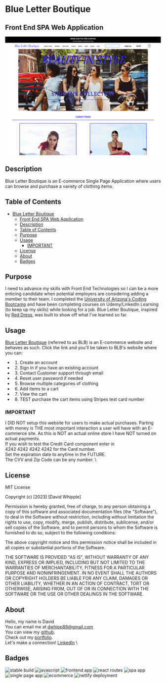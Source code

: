 # Blue Letter Boutique

## Front End SPA Web Application

![app-screenshot](./src/assets/app-screenshot/Blue-Letter-Boutique.png)

## Description

Blue Letter Boutique is an E-commerce Single Page Application where users can browse and purchase a variety of clothing items.

## Table of Contents

-   [Blue Letter Boutique](#blue-letter-boutique)
    -   [Front End SPA Web Application](#front-end-spa-web-application)
    -   [Description](#description)
    -   [Table of Contents](#table-of-contents)
    -   [Purpose](#purpose)
    -   [Usage](#usage)
        -   [IMPORTANT](#important)
    -   [License](#license)
    -   [About](#about)
    -   [Badges](#badges)

## Purpose

I need to advance my skills with Front End Technologies so I can be a more enticing candidate when potential employers are considering adding a member to their team. I completed the [University of Arizona's Coding Bootcamp](./src/assets/app-screenshot/Full-Stack-Web-Development-University-of-Arizona-Badging.png) and have been completing courses on Udemy/LinkedIn Learning (to keep up my skills) while looking for a job. Blue Letter Boutique, inspired by [Red Dress](https://www.reddress.com/), was built to show off what I've learned so far.

## Usage

[Blue Letter Boutique](https://glittering-brigadeiros-85868e.netlify.app/) (referred to as BLB) is an E-commerce website and behaves as such. Click the link and you'll be taken to BLB's website where you can:

-   1. Create an account
-   2. Sign In if you have an existing account
-   3. Contact Customer support through email
-   4. Reset user password if needed
-   5. Browse multiple categories of clothing
-   6. Add items to a cart
-   7. View the cart
-   8. TEST purchase the cart items using Stripes test card number

### IMPORTANT

I DID NOT setup this website for users to make actual purchases. Parting with money is THE most important interaction a user will have with an E-commerce site. As this is NOT an actual online store I have NOT turned on actual payments. \
If you wish to test the Credit Card component enter in \
4242 4242 4242 4242 for the Card number. \
Set the expiration date to anytime in the FUTURE. \
The CVV and Zip Code can be any number. \

## License

MIT License

Copyright (c) [2023] [David Whipple]

Permission is hereby granted, free of charge, to any person obtaining a copy of this software and associated documentation files (the "Software"), to deal in the Software without restriction, including without limitation the rights to use, copy, modify, merge, publish, distribute, sublicense, and/or sell copies of the Software, and to permit persons to whom the Software is furnished to do so, subject to the following conditions:

The above copyright notice and this permission notice shall be included in all copies or substantial portions of the Software.

THE SOFTWARE IS PROVIDED "AS IS", WITHOUT WARRANTY OF ANY KIND, EXPRESS OR IMPLIED, INCLUDING BUT NOT LIMITED TO THE WARRANTIES OF MERCHANTABILITY, FITNESS FOR A PARTICULAR PURPOSE AND NONINFRINGEMENT. IN NO EVENT SHALL THE AUTHORS OR COPYRIGHT HOLDERS BE LIABLE FOR ANY CLAIM, DAMAGES OR OTHER LIABILITY, WHETHER IN AN ACTION OF CONTRACT, TORT OR OTHERWISE, ARISING FROM, OUT OF OR IN CONNECTION WITH THE SOFTWARE OR THE USE OR OTHER DEALINGS IN THE SOFTWARE.

## About

Hello, my name is David \
You can email me at dwhipp88@gmail.com \
You can view my [github](https://github.com/D-Whipp). \
Check out my [portfolio](http://mighty-brook-32674.herokuapp.com/). \
Let's make a connection! [LinkedIn](https://www.linkedin.com/in/david-w-079841213/) \

## Badges

![stable build](https://img.shields.io/badge/build-stable-darkblue)
![javascript](https://img.shields.io/badge/language-javascript-darkblue)
![frontend app](https://img.shields.io/badge/frontend-application-darkblue)
![react routes](https://img.shields.io/badge/react-routes-darkblue)
![spa app](https://img.shields.io/badge/spa-app-darkblue)
![single page app](https://img.shields.io/badge/app-SinglePage-darkblue)
![ecommerce](https://img.shields.io/badge/website-ecommerce-darkblue)
![netlify deployment](https://img.shields.io/badge/netlify-deployment-darkblue)
